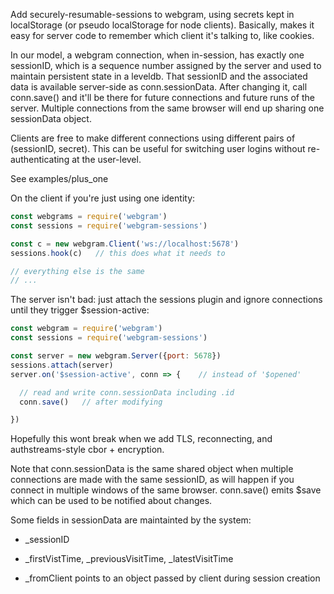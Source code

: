 
Add securely-resumable-sessions to webgram, using secrets kept in
localStorage (or pseudo localStorage for node clients).  Basically,
makes it easy for server code to remember which client it's talking
to, like cookies.

In our model, a webgram connection, when in-session, has exactly one
sessionID, which is a sequence number assigned by the server and used
to maintain persistent state in a leveldb.  That sessionID and the
associated data is available server-side as conn.sessionData. After
changing it, call conn.save() and it'll be there for future
connections and future runs of the server.  Multiple connections from
the same browser will end up sharing one sessionData object.

Clients are free to make different connections using different pairs
of (sessionID, secret).  This can be useful for switching user logins
without re-authenticating at the user-level.

See examples/plus_one

On the client if you're just using one identity:

```js
const webgrams = require('webgram')
const sessions = require('webgram-sessions')

const c = new webgram.Client('ws://localhost:5678')
sessions.hook(c)   // this does what it needs to

// everything else is the same
// ...
```

The server isn't bad: just attach the sessions plugin and ignore
connections until they trigger $session-active:

```js
const webgram = require('webgram')
const sessions = require('webgram-sessions')

const server = new webgram.Server({port: 5678})
sessions.attach(server)
server.on('$session-active', conn => {    // instead of '$opened'

  // read and write conn.sessionData including .id
  conn.save()   // after modifying

})

```

Hopefully this wont break when we add TLS, reconnecting, and
authstreams-style cbor + encryption.

Note that conn.sessionData is the same shared object when multiple
connections are made with the same sessionID, as will happen if you
connect in multiple windows of the same browser.  conn.save() emits
$save which can be used to be notified about changes.

Some fields in sessionData are maintainted by the system:

* _sessionID

* _firstVistTime, _previousVisitTime, _latestVisitTime

* _fromClient points to an object passed by client during session
creation

